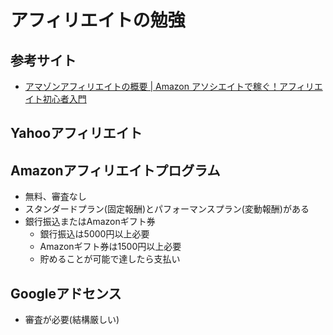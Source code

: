 # アフィリエイトの勉強

## 参考サイト
* [アマゾンアフィリエイトの概要 | Amazon アソシエイトで稼ぐ！アフィリエイト初心者入門](http://kenstyle.net/amazon/gaiyo/)


## Yahooアフィリエイト

## Amazonアフィリエイトプログラム
* 無料、審査なし
* スタンダードプラン(固定報酬)とパフォーマンスプラン(変動報酬)がある
* 銀行振込またはAmazonギフト券
    * 銀行振込は5000円以上必要
    * Amazonギフト券は1500円以上必要
    * 貯めることが可能で達したら支払い

## Googleアドセンス
* 審査が必要(結構厳しい)